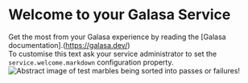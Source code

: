 # Welcome to your Galasa Service
Get the most from your Galasa experience by reading the [Galasa documentation].(https://galasa.dev/)
<br />
To customise this text ask your service administrator to set the `service.welcome.markdown` configuration property.
![Abstract image of test marbles being sorted into passes or failures!](https://raw.githubusercontent.com/galasa-dev/webui/refs/heads/main/galasa-ui/public/static/homeGraphic.svg)